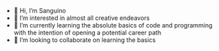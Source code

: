 - 👋 Hi, I’m Sanguino
- 👀 I’m interested in almost all creative endeavors
- 🌱 I’m currently learning the absolute basics of code and programming with the intention of opening a potential career path
- 💞️ I’m looking to collaborate on learning the basics

<!---
MaxSanguino/MaxSanguino is a ✨ special ✨ repository because its `README.md` (this file) appears on your GitHub profile.
You can click the Preview link to take a look at your changes.
--->
